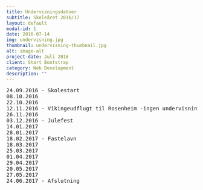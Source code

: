 ```yaml
---
title: Undervisningsdatoer
subtitle: Skoleåret 2016/17
layout: default
modal-id: 1
date: 2016-07-14
img: undervisning.jpg
thumbnail: undervisning-thumbnail.jpg
alt: image-alt
project-date: Juli 2016
client: Start Bootstrap
category: Web Development
description: ""
---
```



<pre>
24.09.2016 - Skolestart
08.10.2016
22.10.2016
12.11.2016 - Vikingeudflugt til Rosenheim -ingen undervisning i Pasing
26.11.2016
03.12.2016 - Julefest
14.01.2017
28.01.2017
18.02.2017 - Fastelavn
18.03.2017
25.03.2017
01.04.2017
29.04.2017
20.05.2017
27.05.2017
24.06.2017 - Afslutning
</pre>
